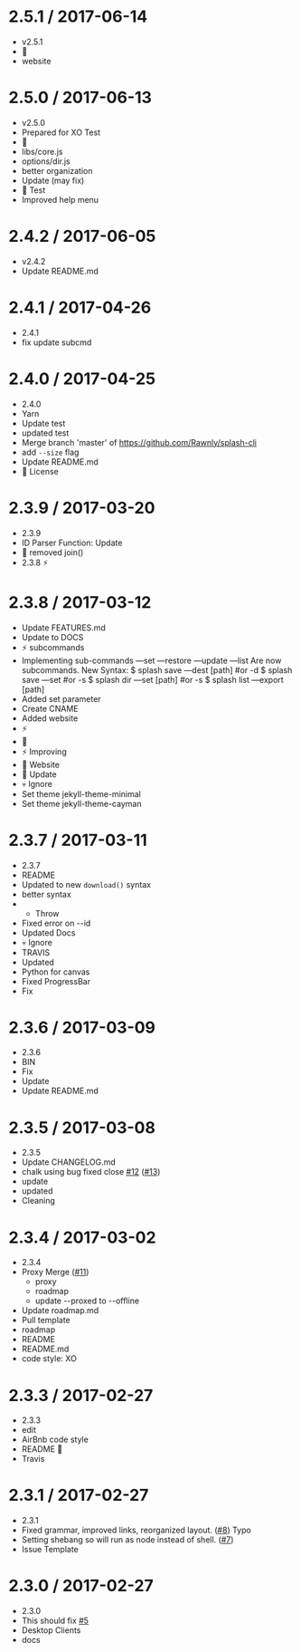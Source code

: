 2.5.1 / 2017-06-14
==================

  * v2.5.1
  * :tada:
  * website

2.5.0 / 2017-06-13
==================

  * v2.5.0
  * Prepared for XO Test
  * :tada:
  * libs/core.js
  * options/dir.js
  * better organization
  * Update (may fix)
  * :bug: Test
  * Improved help menu

2.4.2 / 2017-06-05
==================

  * v2.4.2
  * Update README.md

2.4.1 / 2017-04-26
==================

  * 2.4.1
  * fix update subcmd

2.4.0 / 2017-04-25
==================

  * 2.4.0
  * Yarn
  * Update test
  * updated test
  * Merge branch 'master' of https://github.com/Rawnly/splash-cli
  * add `--size` flag
  * Update README.md
  * :scroll: License

2.3.9 / 2017-03-20
==================

  * 2.3.9
  * ID Parser Function: Update
  * :bug: removed join()
  * 2.3.8 :zap:

2.3.8 / 2017-03-12
==================

  * Update FEATURES.md
  * Update to DOCS
  * :zap: subcommands
  * Implementing sub-commands
    —set
    —restore
    —update
    —list
    Are now subcommands.
    New Syntax:
    $ splash save —dest [path] #or -d
    $ splash save —set #or -s
    $ splash dir —set [path] #or -s
    $ splash list —export [path]
  * Added set parameter
  * Create CNAME
  * Added website
  * :zap:
  * :memo:
  * :zap: Improving
  * :construction: Website
  * :memo: Update
  * :skull: Ignore
  * Set theme jekyll-theme-minimal
  * Set theme jekyll-theme-cayman

2.3.7 / 2017-03-11
==================

  * 2.3.7
  * README
  * Updated to new `download()` syntax
  * better syntax
  * + Throw
  * Fixed error on --id
  * Updated Docs
  * :skull: Ignore
  * TRAVIS
  * Updated
  * Python for canvas
  * Fixed ProgressBar
  * Fix

2.3.6 / 2017-03-09
==================

  * 2.3.6
  * BIN
  * Fix
  * Update
  * Update README.md

2.3.5 / 2017-03-08
==================

  * 2.3.5
  * Update CHANGELOG.md
  * chalk using bug fixed close [#12](https://github.com/Rawnly/splash-cli/issues/12) ([#13](https://github.com/Rawnly/splash-cli/issues/13))
  * update
  * updated
  * Cleaning

2.3.4 / 2017-03-02
==================

  * 2.3.4
  * Proxy Merge ([#11](https://github.com/Rawnly/splash-cli/issues/11))
    * proxy
    * roadmap
    * update --proxed to --offline
  * Update roadmap.md
  * Pull template
  * roadmap
  * README
  * README.md
  * code style: XO

2.3.3 / 2017-02-27
==================

  * 2.3.3
  * edit
  * AirBnb code style
  * README :eyes:
  * Travis

2.3.1 / 2017-02-27
==================

  * 2.3.1
  * Fixed grammar, improved links, reorganized layout. ([#8](https://github.com/Rawnly/splash-cli/issues/8))
    Typo
  * Setting shebang so will run as node instead of shell. ([#7](https://github.com/Rawnly/splash-cli/issues/7))
  * Issue Template

2.3.0 / 2017-02-27
==================

  * 2.3.0
  * This should fix [#5](https://github.com/Rawnly/splash-cli/issues/5)
  * Desktop Clients
  * docs
